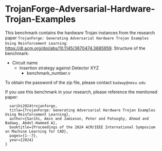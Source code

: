 # TrojanForge-Adversarial-Hardware-Trojan-Examples
This benchmark contains the hardware Trojan instances from the research paper `TrojanForge: Generating Adversarial Hardware Trojan Examples Using Reinforcement Learning`: https://dl.acm.org/doi/abs/10.1145/3670474.3685959.
Structure of the benchmark:

- Circuit name
  - Insertion strategy against Detector XYZ
    - benchmark_number.v

To obtain the password of the zip file, please contact `badawy@nmsu.edu`

If you use this benchmark in your research, please reference the mentioned paper:

```@inproceedings{
  sarihi2024trojanforge,
  title={TrojanForge: Generating Adversarial Hardware Trojan Examples Using Reinforcement Learning},
  author={Sarihi, Amin and Jamieson, Peter and Patooghy, Ahmad and Badawy, Abdel-Hameed A},
  booktitle={Proceedings of the 2024 ACM/IEEE International Symposium on Machine Learning for CAD},
  pages={1--7},
  year={2024}
}
